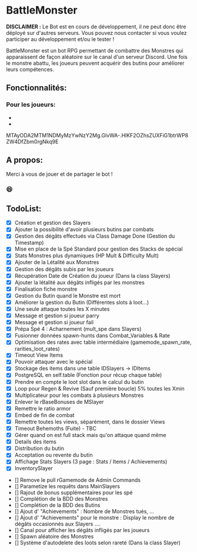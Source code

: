 # BattleMonster

**DISCLAIMER :**
Le Bot est en cours de développement, il ne peut donc être déployé sur d'autres serveurs.
Vous pouvez nous contacter si vous voulez participer au développement et/ou le tester !

BattleMonster est un bot RPG permettant de combattre des Monstres qui apparaissent de façon aléatoire sur le canal d'un serveur Discord.
Une fois le monstre abattu, les joueurs peuvent acquérir des butins pour améliorer leurs compétences.

## Fonctionnalités:
### Pour les joueurs: 
- 
-

MTAyODA2MTM1NDMyMzYwNzY2Mg.GlvWA-.HlKF2OZhsZUXFiG1btrWP8ZW4DfZbm0rgNkq9E

## A propos:


Merci à vous de jouer et de partager le bot !

### 😄

## TodoList:
- [X] Création et gestion des Slayers
- [X] Ajouter la possibilité d'avoir plusieurs butins par combats
- [X] Gestion des dégâts effectués via Class Damage Done (Gestion du Timestamp)
- [X] Mise en place de la Spé Standard pour gestion des Stacks de spécial
- [X] Stats Monstres plus dynamiques (HP Mult & Difficulty Mult)
- [X] Ajouter de la Létalité aux Monstres
- [X] Gestion des dégâts subis par les joueurs
- [X] Récupération Date de Création du joueur (Dans la class Slayers)
- [X] Ajouter la létalité aux dégâts infligés par les monstres
- [X] Finalisation fiche monstre 
- [X] Gestion du Butin quand le Monstre est mort
- [X] Améliorer la gestion du Butin (Différentes slots à loot...)
- [X] Une seule attaque toutes les X minutes
- [X] Message et gestion si joueur parry
- [X] Message et gestion si joueur fail
- [X] Prépa Spé 4 : Acharnement (mult_spe dans Slayers)
- [X] Fusionner données spawn-hunts dans Combat_Variables & Rate
- [X] Optimisation des rates avec table intermédiaire (gamemode_spawn_rate, rarities_loot_rates)
- [X] Timeout View Items
- [X] Pouvoir attaquer avec le spécial
- [X] Stockage des items dans une table IDSlayers -> IDItems
- [X] PostgreSQL en self.table (Fonction pour récup chaque table)
- [X] Prendre en compte le loot slot dans le calcul du butin
- [X] Loop pour Regen & Revive (Sauf première boucle) 5% toutes les Xmin
- [X] Multiplicateur pour les combats à plusieurs Monstres
- [X] Enlever le rBaseBonuses de MSlayer
- [X] Remettre le ratio armor
- [X] Embed de fin de combat
- [X] Remettre toutes les views, séparément, dans le dossier Views
- [X] Timeout Behemoths (Fuite) - TBC
- [X] Gérer quand on est full stack mais qu'on attaque quand même
- [X] Details des items
- [X] Distribution du butin
- [X] Acceptation ou revente du butin
- [X] Affichage Stats Slayers (3 page : Stats / Items / Achievements)
- [X] InventorySlayer

- [] Remove le pull rGamemode de Admin Commands
- [] Parametize les requêts dans MainSlayers
- [] Rajout de bonus supplémentaires pour les spé
- [] Complétion de la BDD des Monstres
- [] Complétion de la BDD des Butins
- [] Ajout d' "Achievements" : Nombre de Monstres tués, ...
- [] Ajout d' "Achievements" pour le monstre : Display le nombre de dégâts occasionnés aux Slayers ....
- [] Canal pour afficher les dégâts infligés par les joueurs
- [] Spawn aléatoire des Monstres
- [] Système d'autodelete des loots selon rareté (Dans la class Slayer)